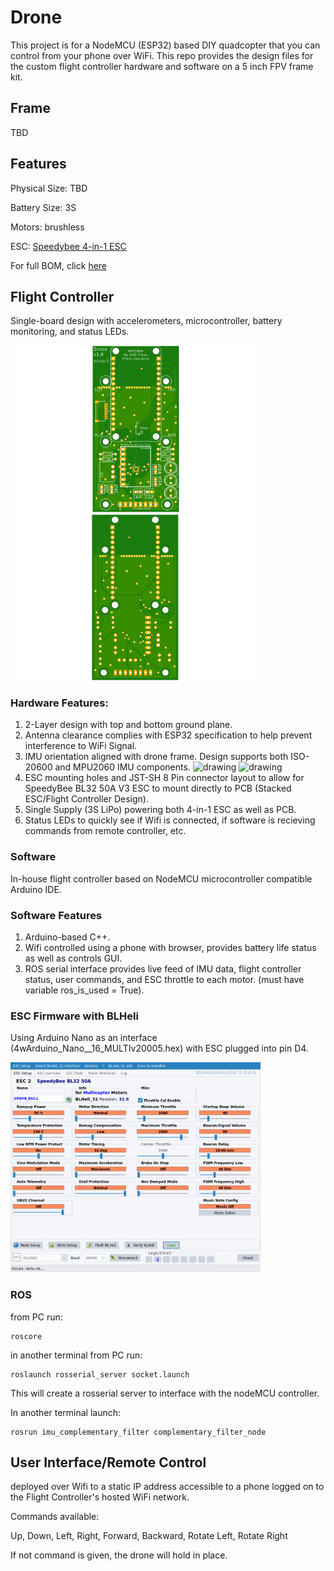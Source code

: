 # Drone
This project is for a NodeMCU (ESP32) based DIY quadcopter that you can control from your phone over WiFi. This repo provides the design files for the custom flight controller hardware and software on a 5 inch FPV frame kit.

## Frame
TBD

## Features

Physical Size: TBD

Battery Size: 3S

Motors: brushless

ESC: [Speedybee 4-in-1 ESC](https://www.speedybee.com/speedybee-f7-v3-bl32-50a-4-in-1-esc/)

For full BOM, click [here](https://github.com/estods3/Drone/blob/main/HW/BOM.md)

## Flight Controller
Single-board design with accelerometers, microcontroller, battery monitoring, and status LEDs.

<img src="https://github.com/estods3/Drone/blob/main/HW/pcb/drone_controller_top.png" alt="drawing" width="400"/><img src="https://github.com/estods3/Drone/blob/main/HW/pcb/drone_controller_bottom.png" alt="drawing" width="400"/>

### Hardware Features:
1. 2-Layer design with top and bottom ground plane.
2. Antenna clearance complies with ESP32 specification to help prevent interference to WiFi Signal.
3. IMU orientation aligned with drone frame. Design supports both ISO-20600 and MPU2060 IMU components.
<img src="https://user-images.githubusercontent.com/13946498/227780319-d5eada6b-10d0-42fe-b5f7-ef49a47baa42.png" alt="drawing" width="400"/>  <img src="https://user-images.githubusercontent.com/13946498/228086294-8e9f67d7-536d-4cf0-87ef-0eea5961e807.png" alt="drawing" width="400"/>
4. ESC mounting holes and JST-SH 8 Pin connector layout to allow for SpeedyBee BL32 50A V3 ESC to mount directly to PCB (Stacked ESC/Flight Controller Design).
5. Single Supply (3S LiPo) powering both 4-in-1 ESC as well as PCB.
6. Status LEDs to quickly see if Wifi is connected, if software is recieving commands from remote controller, etc.

### Software
In-house flight controller based on NodeMCU microcontroller compatible Arduino IDE.

### Software Features
1. Arduino-based C++.
2. Wifi controlled using a phone with browser, provides battery life status as well as controls GUI.
3. ROS serial interface provides live feed of IMU data, flight controller status, user commands, and ESC throttle to each motor. (must have variable ros_is_used = True).

### ESC Firmware with BLHeli
Using Arduino Nano as an interface (4wArduino_Nano__16_MULTIv20005.hex) with ESC plugged into pin D4.

<img src="https://github.com/estods3/Drone/blob/main/BLHeliSuite32xlESC%20Setup.png" alt="drawing" width="400"/>


### ROS
from PC run:

```
roscore
```

in another terminal from PC run:

```
roslaunch rosserial_server socket.launch

```

This will create a rosserial server to interface with the nodeMCU controller.

In another terminal launch:

```
rosrun imu_complementary_filter complementary_filter_node
```

## User Interface/Remote Control
deployed over Wifi to a static IP address accessible to a phone logged on to the Flight Controller's hosted WiFi network.

Commands available:

Up, Down, Left, Right, Forward, Backward, Rotate Left, Rotate Right

If not command is given, the drone will hold in place.
